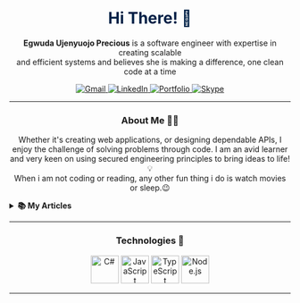 
<!-- Welcome and Title -->
<h1 align="center" style="color: #002147;">Hi There! 👋</h1>
<p align="center">
  <strong>Egwuda Ujenyuojo Precious</strong> is a software engineer with expertise in creating scalable <br> 
  and efficient systems and believes she is making a difference, one clean code at a time
</p>
 
<!-- Contact Badges -->
<p align="center">
    <a href="mailto:egwudaprecious.hotmail@gmail.com">
        <img src="https://img.shields.io/badge/Gmail-D14836?style=for-the-badge&logo=gmail&logoColor=white" alt="Gmail">
    </a>
    <a href="https://www.linkedin.com/in/eujenyu">
        <img src="https://img.shields.io/badge/LinkedIn-0077B5?style=for-the-badge&logo=linkedin&logoColor=white" alt="LinkedIn">
    </a>
    <a href="https://egwudaujenyuojo.vercel.app">
        <img src="https://img.shields.io/badge/portfolio-000000?style=for-the-badge&logo=Opsgenie&logoColor=002147" alt="Portfolio">
    </a>
    <a href="skype:live:.cid.f549ed1c55db482c?chat">
      <img src="https://img.shields.io/badge/SKYPE-075099?style=for-the-badge&logo=skype&logoColor=white" alt="Skype"/>
     </a>
</p>

<!--Briefly introduce yourself. -->
---
<h3 align="center">About Me 👨‍💻</h3>
 <p align="center">
   Whether it's creating web applications, or designing dependable APIs, I enjoy the challenge of solving problems through code. I am an avid learner and 
   very keen on using secured engineering principles to bring ideas to life! 💡<br>
   When i am not coding or reading, any other fun thing i do is watch movies or sleep.😉  
    
  <details> 
    <summary><b>📚 My Articles</b></summary>
     
   <p> I occasionally write articles on various topics on Medium. Here are some of my recent posts. ⬇️</p> 
   
  <!-- LIST OF ARTICLES -->
   - [🔗 API Documentation in .NET 7: Swagger, OpenAPI, and XML Comments](https://medium.com/@egwudaujenyuojo/implement-api-documentation-in-net-7-swagger-openapi-and-xml-comments-214caf53eece)

  - [🔗 Mastering Object-Oriented Programming in C#: A Beginner’s Guide](https://medium.com/@egwudaujenyuojo/mastering-object-oriented-programming-in-c-a-beginners-guide-59e06225b2f3)

 - [🔗 Global Error Handling in ASP.NET Core Web API](https://medium.com/@egwudaujenyuojo/global-error-handling-in-asp-net-core-web-api-962c1ab8a516)

 <br>

 [![See More On Medium](https://img.shields.io/badge/See_More_On_Medium-12100E?style=for-the-badge&logo=medium&logoColor=white)](https://medium.com/@egwudaujenyuojo)
  

  </details> 
</p> 

---


<h3 align="center">Technologies 🧰</h3>
<p align="center">
        <!-- C# -->
    <img src="https://cdn.jsdelivr.net/gh/devicons/devicon@latest/icons/csharp/csharp-original.svg" alt="C#" width="50" height="50" />
    <!-- JavaScript -->
    <img src="https://cdn.jsdelivr.net/gh/devicons/devicon@latest/icons/javascript/javascript-original.svg" alt="JavaScript" width="50" height="50" />
    <!-- TypeScript -->
    <img src="https://cdn.jsdelivr.net/gh/devicons/devicon@latest/icons/typescript/typescript-original.svg" alt="TypeScript" width="50" height="50" />
    <!-- Node.js -->
    <img src="https://cdn.jsdelivr.net/gh/devicons/devicon@latest/icons/nodejs/nodejs-original.svg" alt="Node.js" width="50" height="50" />
   <!-- SQL -->
</p>

---

